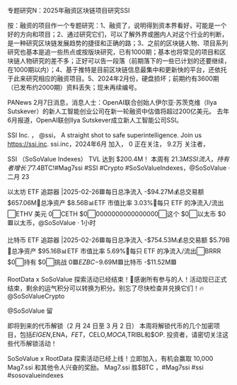 专题研究N：2025年融资区块链项目研究SSI

按：融资的项目作一个专题研究：1、融资了，说明得到资本界看好，可能是一个好的方向和项目；2、通过研究它们，可以了解外界或圈内人对这个行业的判断，是一种研究区块链发展趋势的捷径和正确的路；3、之前的区块链人物、项目系列研究也基本是追一些热点或按版块研究，已有1000期；基本也将常见的项目和区块链人物研究的差不多；正好可以告一段落（前期落下的一些已计划的还要继续，在1000期以内）；4、基于推特是目前区块链信息最集中和更新快的平台，还依托于此来研究相应的融资项目。5、2024年2月份，硬盘损坏；前期约有3600期（已发布约2000期）资料丢失；现未再续编号。

PANews 2月7日消息，消息人士：OpenAI联合创始人伊尔亚·苏茨克维（Ilya Sutskever）的新人工智能创业公司在新一轮融资中估值将超过200亿美元。
去年6月报道，OpenAI联创Ilya Sutskever成立新人工智能公司SSI。

SSI Inc.
，
@ssi，
A straight shot to safe superintelligence. Join us https://ssi.inc.
ssi.inc，2024年6月 加入，
0 正在关注，
9.2万 关注者，


SSI （SoSoValue Indexes） TVL 达到 $200.4M！
本周有 $21.3M SSI 流入，持有者增长了 7.4%，现在为 332K！🔥Mag7.ssi 胜$BTC!#Mag7ssi #SSI #Crypto #SoSoValueIndexes，@SoSoValue
·
二月 23

以太坊 ETF 追踪器 |2025-02-26🟥每日总净流入 -$94.27M💰总交易额 $657.06M🏦总净资产 $8.56B📊ETF 市值比率 3.03%🥇每只 ETF 的净流入/流出⬜️ETHV 美元 0⬜️CETH $0⬜️0000000000000000⬜️这个 $0⬜️以太币 $0🟥以太币，@SoSoValue
·
1小时

比特币 ETF 追踪器 |2025-02-26🟥每日总净流入 -$754.53M💰总交易额 $5.79B🏦总净资产 $95.16B📊ETF 市值比率 5.69%🥇每只 ETF 的净流入/流出⬜️BRRR $0⬜️持有 $0⬜️挑战 $0🟥EZBC -$9.69M🟥比特币 -$11.52M🟥

RootData x SoSoValue 探索活动已经结束！🎉感谢所有参与的人！活动现已正式结束，剩余的运气积分可以转换为积分。别忘了尽快检查并兑换它们！🔥 
@SoSoValueCrypto
 
@SoSoValue
留

即将到来的代币解锁（2 月 24 日至 3 月 2 日）
本周将解锁代币的几个加密项目，包括$EIGEN,$ENA，$FET ，$CELO,$MOCA,$TRIBL和$OP.
投资者，请密切关注这些代币解锁活动！

SoSoValue x RootData 探索活动已经上线！立即加入，有机会赢取 10,000 Mag7.ssi 和其他令人兴奋的奖励。
Mag7.ssi 胜$BTC
，#Mag7ssi #ssi #sosovalueindexes


